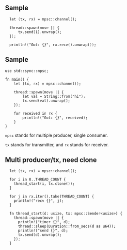 ## Sample
```
  let (tx, rx) = mpsc::channel();

  thread::spawn(move || {
      tx.send(1).unwrap();
  });

  println!("Got: {}", rx.recv().unwrap());
```


## Sample
```
use std::sync::mpsc;

fn main() {
    let (tx, rx) = mpsc::channel();

    thread::spawn(move || {
        let val = String::from("hi");
        tx.send(val).unwrap();
    });

    for received in rx {
        println!("Got: {}", received);
    }
}

```
`mpsc` stands for multiple producer, single consumer.

`tx` stands for transmitter, and `rx` stands for receiver.


## Multi producer/tx, need clone
```
  let (tx, rx) = mpsc::channel();

  for i in 0..THREAD_COUNT {
    thread_start(i, tx.clone());
  }

  for j in rx.iter().take(THREAD_COUNT) {
    println!("recv {}", j);
  }

  fn thread_start(d: usize, tx: mpsc::Sender<usize>) {
    thread::spawn(move || {
      println!("timer {}", d);
      thread::sleep(Duration::from_secs(d as u64));
      println!("send {}", d);
      tx.send(d).unwrap();
    });
  }
```
